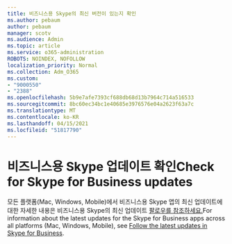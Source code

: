 ```yaml
---
title: 비즈니스용 Skype의 최신 버전이 있는지 확인
ms.author: pebaum
author: pebaum
manager: scotv
ms.audience: Admin
ms.topic: article
ms.service: o365-administration
ROBOTS: NOINDEX, NOFOLLOW
localization_priority: Normal
ms.collection: Adm_O365
ms.custom:
- "9000550"
- "2388"
ms.openlocfilehash: 5b9e7afe7393cf688db68d13b7964c714a516533
ms.sourcegitcommit: 8bc60ec34bc1e40685e3976576e04a2623f63a7c
ms.translationtype: MT
ms.contentlocale: ko-KR
ms.lasthandoff: 04/15/2021
ms.locfileid: "51817790"
---
```

# <a name="check-for-skype-for-business-updates"></a><span data-ttu-id="af566-102">비즈니스용 Skype 업데이트 확인</span><span class="sxs-lookup"><span data-stu-id="af566-102">Check for Skype for Business updates</span></span>

<span data-ttu-id="af566-103">모든 플랫폼(Mac, Windows, Mobile)에서 비즈니스용 Skype 앱의 최신 업데이트에 대한 자세한 내용은 비즈니스용 Skype의 최신 업데이트 [팔로우를 참조하세요.](https://support.office.com/article/follow-the-latest-updates-in-skype-for-business-cece9f93-add1-4d93-9a38-56cc598e5781)</span><span class="sxs-lookup"><span data-stu-id="af566-103">For information about the latest updates for the Skype for Business apps across all platforms (Mac, Windows, Mobile), see [Follow the latest updates in Skype for Business](https://support.office.com/article/follow-the-latest-updates-in-skype-for-business-cece9f93-add1-4d93-9a38-56cc598e5781).</span></span>

